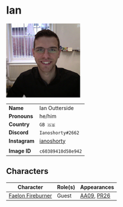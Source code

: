 # Ian

<img src="https://raw.githubusercontent.com/jesskelsall/astarus-images/main/players/c60389410d58e942.png" height="200" />

|||
| --- | --- |
| **Name** | Ian Outterside | player.3
| **Pronouns** | he/him |
| **Country** | `GB 🇬🇧` |
| **Discord** | `Ianoshorty#2662` |
| **Instagram** | [ianoshorty](https://www.instagram.com/ianoshorty/) |
||
| **Image ID** | `c60389410d58e942` |

## Characters

| Character | Role(s) | Appearances |
| --- | --- | --- |
| [Faelon Fireburner](../characters/faelon-fireburner.md) | Guest | [AA09](../sessions/completed/AA09.md), [PR26](../sessions/completed/PR26.md) |
